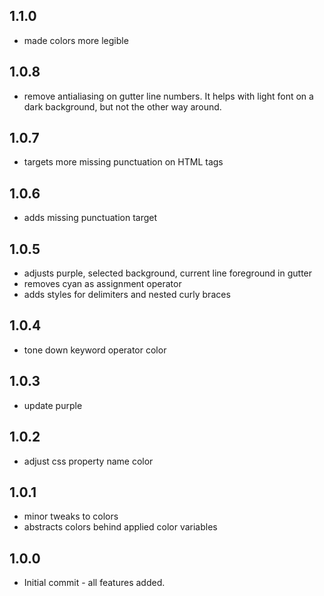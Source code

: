 ## 1.1.0

* made colors more legible

## 1.0.8

* remove antialiasing on gutter line numbers. It helps with light font on a dark background, but not the other way around.

## 1.0.7

* targets more missing punctuation on HTML tags

## 1.0.6

* adds missing punctuation target

## 1.0.5

* adjusts purple, selected background, current line foreground in gutter
* removes cyan as assignment operator
* adds styles for delimiters and nested curly braces

## 1.0.4

* tone down keyword operator color

## 1.0.3

* update purple

## 1.0.2

* adjust css property name color

## 1.0.1

* minor tweaks to colors
* abstracts colors behind applied color variables

## 1.0.0

* Initial commit - all features added.
